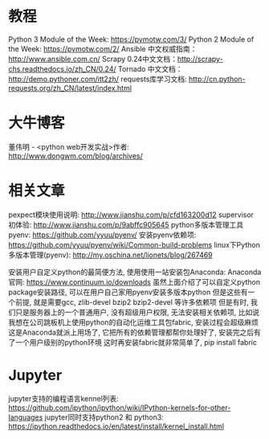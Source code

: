 
# 教程
Python 3 Module of the Week: https://pymotw.com/3/
Python 2 Module of the Week: https://pymotw.com/2/
Ansible 中文权威指南：http://www.ansible.com.cn/
Scrapy 0.24中文文档：http://scrapy-chs.readthedocs.io/zh_CN/0.24/
Tornado 中文文档： http://demo.pythoner.com/itt2zh/
requests库学习文档: http://cn.python-requests.org/zh_CN/latest/index.html

# 大牛博客
董伟明 - <python web开发实战>作者: http://www.dongwm.com/blog/archives/


# 相关文章
pexpect模块使用说明: http://www.jianshu.com/p/cfd163200d12
supervisor 初体验: http://www.jianshu.com/p/9abffc905645
python多版本管理工具pyenv:  https://github.com/yyuu/pyenv/
安装pyenv依赖项: https://github.com/yyuu/pyenv/wiki/Common-build-problems
linux下Python多版本管理(pyenv): http://my.oschina.net/lionets/blog/267469


安装用户自定义python的最简便方法, 使用使用一站安装包Anaconda: 
Anaconda官网:  https://www.continuum.io/downloads
虽然上面介绍了可以自定义python package安装路径, 可以在用户自己家用pyenv安装多版本python
但是这些有一个前提, 就是需要gcc, zlib-devel bzip2 bzip2-devel 等许多依赖项
但是有时, 我们只是服务器上的一个普通用户, 没有超级用户权限, 无法安装相关依赖项, 
比如说我想在公司跳板机上使用python的自动化运维工具包fabric, 安装过程会超级麻烦
这是Anaconda就派上用场了, 它把所有的依赖管理都帮你处理好了, 安装完之后有了一个用户级别的python环境
这时再安装fabric就非常简单了,  pip install fabric


# Jupyter
jupyter支持的编程语言kennel列表: https://github.com/ipython/ipython/wiki/IPython-kernels-for-other-languages
jupyter同时支持python2 和 python3: https://ipython.readthedocs.io/en/latest/install/kernel_install.html